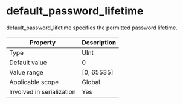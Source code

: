 # default_password_lifetime

default_password_lifetime specifies the permitted password lifetime.

| **Property** | **Description** |
|---------|-------------|
| Type | UInt |
| Default value | 0 |
| Value range | \[0, 65535\] |
| Applicable scope | Global |
| Involved in serialization | Yes |
